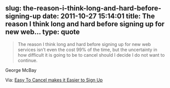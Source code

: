 slug: the-reason-i-think-long-and-hard-before-signing-up
date: 2011-10-27 15:14:01
title: The reason I think long and hard before signing up for new web...
type: quote
---

> The reason I think long and hard before signing up for new web services isn’t even the cost 99% of the time, but the uncertainty in how difficult it is going to be to cancel should I decide I do not want to continue.

George McBay

 Via: [Easy To Cancel makes it Easier to Sign Up](http://www.gettingmoreawesome.com/2011/10/26/easy-to-cancel/)
